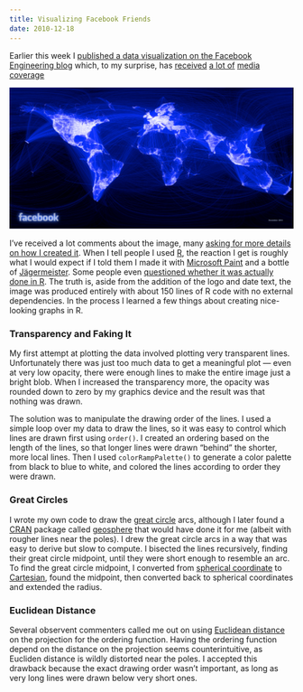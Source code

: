```yaml
---
title: Visualizing Facebook Friends
date: 2010-12-18
---
```


Earlier this week I [published a data visualization on the Facebook Engineering blog](http://www.facebook.com/notes/facebook-engineering/visualizing-friendships/469716398919) which, to my surprise, has [received](http://www.economist.com/blogs/dailychart/2010/12/data_visualisation_1) [a lot of](http://blogs.forbes.com/mikeisaac/2010/12/13/what-10-million-facebook-friendships-looks-like-a-data-visualization/?boxes=Homepagechannels) [media](http://www.nbcbayarea.com/news/tech/Facebook-Map-Reveals-Web-of-Connections-111883594.html) [coverage](http://newsfeed.time.com/2010/12/14/tracking-facebook-friendships-creates-a-stunning-global-map/)

![Facebook Friends Visualization](facebook_map.png)

I’ve received a lot comments about the image, many [asking for more details on how I created it](http://www.quora.com/What-data-visualization-software-did-Paul-Butler-use-to-create-the-Facebook-friend-visualization-map-published-on-12-14-10). When I tell people I used [R](http://www.r-project.org/), the reaction I get is roughly what I would expect if I told them I made it with [Microsoft Paint](http://en.wikipedia.org/wiki/Paint_%28software%29) and a bottle of [Jägermeister](http://en.wikipedia.org/wiki/J%C3%A4germeister). Some people even [questioned whether it was actually done in R](http://news.ycombinator.com/item?id=2002859). The truth is, aside from the addition of the logo and date text, the image was produced entirely with about 150 lines of R code with no external dependencies. In the process I learned a few things about creating nice-looking graphs in R.</p>

### Transparency and Faking It

My first attempt at plotting the data involved plotting very transparent lines. Unfortunately there was just too much data to get a meaningful plot — even at very low opacity, there were enough lines to make the entire image just a bright blob. When I increased the transparency more, the opacity was rounded down to zero by my graphics device and the result was that nothing was drawn.

The solution was to manipulate the drawing order of the lines. I used a simple loop over my data to draw the lines, so it was easy to control which lines are drawn first using `order()`. I created an ordering based on the length of the lines, so that longer lines were drawn “behind” the shorter, more local lines. Then I used `colorRampPalette()` to generate a color palette from black to blue to white, and colored the lines according to order they were drawn.

### Great Circles

I wrote my own code to draw the [great circle](http://en.wikipedia.org/wiki/Great_circle) arcs, although I later found a [CRAN](http://cran.r-project.org/) package called [geosphere](http://cran.r-project.org/web/packages/geosphere/index.html) that would have done it for me (albeit with rougher lines near the poles). I drew the great circle arcs in a way that was easy to derive but slow to compute. I bisected the lines recursively, finding their great circle midpoint, until they were short enough to resemble an arc. To find the great circle midpoint, I converted from [spherical coordinate](http://en.wikipedia.org/wiki/Spherical_coordinate_system) to [Cartesian](http://en.wikipedia.org/wiki/Cartesian_coordinate_system), found the midpoint, then converted back to spherical coordinates and extended the radius.

### Euclidean Distance

Several observent commenters called me out on using [Euclidean distance](http://en.wikipedia.org/wiki/Euclidean_distance) on the projection for the ordering function. Having the ordering function depend on the distance on the projection seems counterintuitive, as Eucliden distance is wildly distorted near the poles. I accepted this drawback because the exact drawing order wasn’t important, as long as very long lines were drawn below very short ones.
